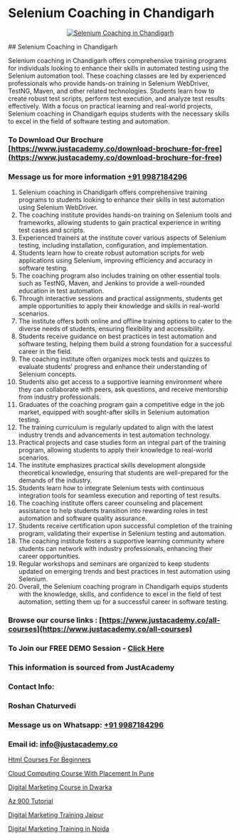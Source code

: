 # Selenium Coaching in Chandigarh

<p align="center">
  <a href="https://justacademy.co/course-detail/selenium-training">
    <img src="https://justacademy.co/storage2/course_image/1676637863_course_image.webp" alt="Selenium Coaching in Chandigarh">
  </a>
</p>
## Selenium Coaching in Chandigarh

Selenium coaching in Chandigarh offers comprehensive training programs for individuals looking to enhance their skills in automated testing using the Selenium automation tool. These coaching classes are led by experienced professionals who provide hands-on training in Selenium WebDriver, TestNG, Maven, and other related technologies. Students learn how to create robust test scripts, perform test execution, and analyze test results effectively. With a focus on practical learning and real-world projects, Selenium coaching in Chandigarh equips students with the necessary skills to excel in the field of software testing and automation.
### To Download Our Brochure [https://www.justacademy.co/download-brochure-for-free](https://www.justacademy.co/download-brochure-for-free)
### Message us for more information [+91 9987184296](https://api.whatsapp.com/send?phone=919987184296)
1) Selenium coaching in Chandigarh offers comprehensive training programs to students looking to enhance their skills in test automation using Selenium WebDriver.
2) The coaching institute provides hands-on training on Selenium tools and frameworks, allowing students to gain practical experience in writing test cases and scripts.
3) Experienced trainers at the institute cover various aspects of Selenium testing, including installation, configuration, and implementation.
4) Students learn how to create robust automation scripts for web applications using Selenium, improving efficiency and accuracy in software testing.
5) The coaching program also includes training on other essential tools such as TestNG, Maven, and Jenkins to provide a well-rounded education in test automation.
6) Through interactive sessions and practical assignments, students get ample opportunities to apply their knowledge and skills in real-world scenarios.
7) The institute offers both online and offline training options to cater to the diverse needs of students, ensuring flexibility and accessibility.
8) Students receive guidance on best practices in test automation and software testing, helping them build a strong foundation for a successful career in the field.
9) The coaching institute often organizes mock tests and quizzes to evaluate students' progress and enhance their understanding of Selenium concepts.
10) Students also get access to a supportive learning environment where they can collaborate with peers, ask questions, and receive mentorship from industry professionals.
11) Graduates of the coaching program gain a competitive edge in the job market, equipped with sought-after skills in Selenium automation testing.
12) The training curriculum is regularly updated to align with the latest industry trends and advancements in test automation technology.
13) Practical projects and case studies form an integral part of the training program, allowing students to apply their knowledge to real-world scenarios.
14) The institute emphasizes practical skills development alongside theoretical knowledge, ensuring that students are well-prepared for the demands of the industry.
15) Students learn how to integrate Selenium tests with continuous integration tools for seamless execution and reporting of test results.
16) The coaching institute offers career counseling and placement assistance to help students transition into rewarding roles in test automation and software quality assurance.
17) Students receive certification upon successful completion of the training program, validating their expertise in Selenium testing and automation.
18) The coaching institute fosters a supportive learning community where students can network with industry professionals, enhancing their career opportunities.
19) Regular workshops and seminars are organized to keep students updated on emerging trends and best practices in test automation using Selenium.
20) Overall, the Selenium coaching program in Chandigarh equips students with the knowledge, skills, and confidence to excel in the field of test automation, setting them up for a successful career in software testing.

### Browse our course links : [https://www.justacademy.co/all-courses](https://www.justacademy.co/all-courses) 
### To Join our FREE DEMO Session - [Click Here](https://www.justacademy.co/register-for-course-demo)


### This information is sourced from JustAcademy
### Contact Info:
### Roshan Chaturvedi
### Message us on Whatsapp: [+91 9987184296](https://api.whatsapp.com/send?phone=919987184296)
### Email id: [info@justacademy.co](mailto:info@justacademy.co)
                
[Html Courses For Beginners](https://www.linkedin.com/pulse/html-courses-beginners-justacademy-boston-g9kve?trackingId=Uw1SzmcjLBkD1dioZWGcdg%3D%3D&lipi=urn%3Ali%3Apage%3Ad_flagship3_company_admin%3BTbY8fN%2BZSiWS3%2FqQQu1Jtw%3D%3D)

[Cloud Computing Course With Placement In Pune](https://www.linkedin.com/pulse/cloud-computing-course-placement-pune-justacademy-thane-ro8cc?trackingId=RItkq7BWXXJS%2F61wsqrTGg%3D%3D&lipi=urn%3Ali%3Apage%3Ad_flagship3_company_admin%3BrywBFcmPR%2Fa2AS7mF8zFDQ%3D%3D)

[Digital Marketing Course in Dwarka](https://medium.com/@ranemanish460/digital-marketing-course-in-dwarka-2345074b121e)

[Az 900 Tutorial](https://medium.com/@kumarishimmi99/az-900-tutorial-d8f1c523d6a2)

[Digital Marketing Training Jaipur](https://justacademyin.github.io/justacademy/digital-marketing-training-jaipur)

[Digital Marketing Training in Noida](https://justacademyin.github.io/justacademy/digital-marketing-training-in-noida)

